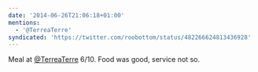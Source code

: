 ```yaml
---
date: '2014-06-26T21:06:18+01:00'
mentions:
  - '@TerreaTerre'
syndicated: 'https://twitter.com/roobottom/status/482266624813436928'
---
```

Meal at [@TerreaTerre](https://twitter.com/@TerreaTerre) 6/10. Food was good, service not so.
